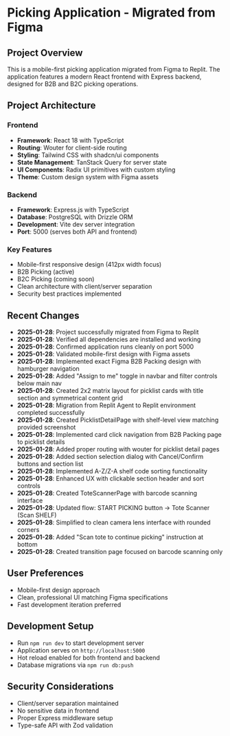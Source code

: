 # Picking Application - Migrated from Figma

## Project Overview
This is a mobile-first picking application migrated from Figma to Replit. The application features a modern React frontend with Express backend, designed for B2B and B2C picking operations.

## Project Architecture

### Frontend
- **Framework**: React 18 with TypeScript
- **Routing**: Wouter for client-side routing
- **Styling**: Tailwind CSS with shadcn/ui components
- **State Management**: TanStack Query for server state
- **UI Components**: Radix UI primitives with custom styling
- **Theme**: Custom design system with Figma assets

### Backend
- **Framework**: Express.js with TypeScript
- **Database**: PostgreSQL with Drizzle ORM
- **Development**: Vite dev server integration
- **Port**: 5000 (serves both API and frontend)

### Key Features
- Mobile-first responsive design (412px width focus)
- B2B Picking (active)
- B2C Picking (coming soon)
- Clean architecture with client/server separation
- Security best practices implemented

## Recent Changes
- **2025-01-28**: Project successfully migrated from Figma to Replit
- **2025-01-28**: Verified all dependencies are installed and working
- **2025-01-28**: Confirmed application runs cleanly on port 5000
- **2025-01-28**: Validated mobile-first design with Figma assets
- **2025-01-28**: Implemented exact Figma B2B Packing design with hamburger navigation
- **2025-01-28**: Added "Assign to me" toggle in navbar and filter controls below main nav
- **2025-01-28**: Created 2x2 matrix layout for picklist cards with title section and symmetrical content grid
- **2025-01-28**: Migration from Replit Agent to Replit environment completed successfully
- **2025-01-28**: Created PicklistDetailPage with shelf-level view matching provided screenshot
- **2025-01-28**: Implemented card click navigation from B2B Packing page to picklist details
- **2025-01-28**: Added proper routing with wouter for picklist detail pages
- **2025-01-28**: Added section selection dialog with Cancel/Confirm buttons and section list
- **2025-01-28**: Implemented A-Z/Z-A shelf code sorting functionality
- **2025-01-28**: Enhanced UX with clickable section header and sort controls
- **2025-01-28**: Created ToteScannerPage with barcode scanning interface
- **2025-01-28**: Updated flow: START PICKING button → Tote Scanner (Scan SHELF)
- **2025-01-28**: Simplified to clean camera lens interface with rounded corners
- **2025-01-28**: Added "Scan tote to continue picking" instruction at bottom
- **2025-01-28**: Created transition page focused on barcode scanning only

## User Preferences
- Mobile-first design approach
- Clean, professional UI matching Figma specifications
- Fast development iteration preferred

## Development Setup
- Run `npm run dev` to start development server
- Application serves on `http://localhost:5000`
- Hot reload enabled for both frontend and backend
- Database migrations via `npm run db:push`

## Security Considerations
- Client/server separation maintained
- No sensitive data in frontend
- Proper Express middleware setup
- Type-safe API with Zod validation